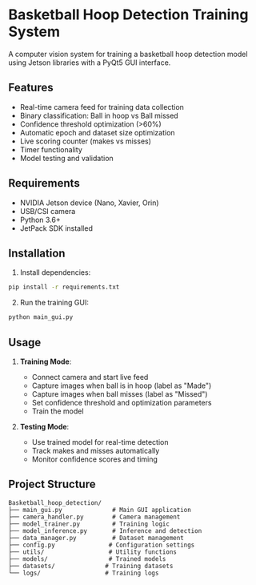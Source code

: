 # Basketball Hoop Detection Training System

A computer vision system for training a basketball hoop detection model using Jetson libraries with a PyQt5 GUI interface.

## Features

- Real-time camera feed for training data collection
- Binary classification: Ball in hoop vs Ball missed
- Confidence threshold optimization (>60%)
- Automatic epoch and dataset size optimization
- Live scoring counter (makes vs misses)
- Timer functionality
- Model testing and validation

## Requirements

- NVIDIA Jetson device (Nano, Xavier, Orin)
- USB/CSI camera
- Python 3.6+
- JetPack SDK installed

## Installation

1. Install dependencies:
```bash
pip install -r requirements.txt
```

2. Run the training GUI:
```bash
python main_gui.py
```

## Usage

1. **Training Mode**:
   - Connect camera and start live feed
   - Capture images when ball is in hoop (label as "Made")
   - Capture images when ball misses (label as "Missed")
   - Set confidence threshold and optimization parameters
   - Train the model

2. **Testing Mode**:
   - Use trained model for real-time detection
   - Track makes and misses automatically
   - Monitor confidence scores and timing

## Project Structure

```
Basketball_hoop_detection/
├── main_gui.py              # Main GUI application
├── camera_handler.py        # Camera management
├── model_trainer.py         # Training logic
├── model_inference.py       # Inference and detection
├── data_manager.py          # Dataset management
├── config.py               # Configuration settings
├── utils/                  # Utility functions
├── models/                 # Trained models
├── datasets/              # Training datasets
└── logs/                  # Training logs
```
